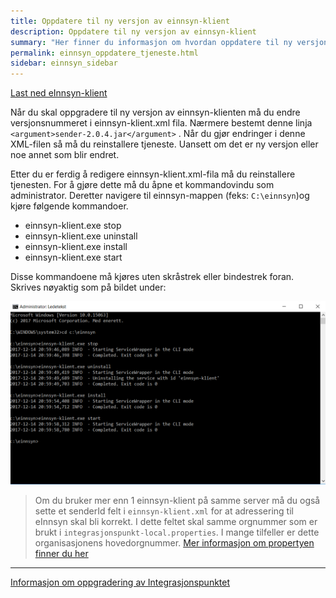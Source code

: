 ```yaml
---
title: Oppdatere til ny versjon av einnsyn-klient
description: Oppdatere til ny versjon av einnsyn-klient
summary: "Her finner du informasjon om hvordan oppdatere til ny versjon av einnsyn-klient"
permalink: einnsyn_oppdatere_tjeneste.html
sidebar: einnsyn_sidebar
---
```

[Last ned eInnsyn-klient](https://github.com/difi/einnsyn-klient/releases/tag/2.0.4)

Når du skal oppgradere til ny versjon av einnsyn-klienten må du endre versjonsnummeret i einnsyn-klient.xml fila. Nærmere bestemt denne linja ```<argument>sender-2.0.4.jar</argument>``` . Når du gjør endringer i denne XML-filen så må du reinstallere tjeneste.  Uansett om det er ny versjon eller noe annet som blir endret. 

Etter du er ferdig å redigere einnsyn-klient.xml-fila må du reinstallere tjenesten. For å gjøre dette må du åpne et kommandovindu som administrator. Deretter navigere til einnsyn-mappen (feks: ```C:\einnsyn```)og kjøre følgende kommandoer. 

* einnsyn-klient.exe stop
* einnsyn-klient.exe uninstall
* einnsyn-klient.exe install
* einnsyn-klient.exe start

Disse kommandoene må kjøres uten skråstrek eller bindestrek foran. Skrives nøyaktig som på bildet under:

![Reinstallere tjeneste](/images/einnsyn/reinstall_klient.png)


> Om du bruker mer enn 1 einnsyn-klient på samme server må du også sette et senderId felt i ```einnsyn-klient.xml``` for at adressering til eInnsyn skal bli korrekt. I dette feltet skal samme orgnummer som er brukt i ```integrasjonspunkt-local.properties```. I mange tilfeller er dette organisasjonens hovedorgnummer. [Mer informasjon om propertyen finner du her](https://difi.github.io/felleslosninger/einnsyn_flere_klienter.html)

---

[Informasjon om oppgradering av Integrasjonspunktet](https://difi.github.io/felleslosninger/eformidling_ip_upgrade.html)
